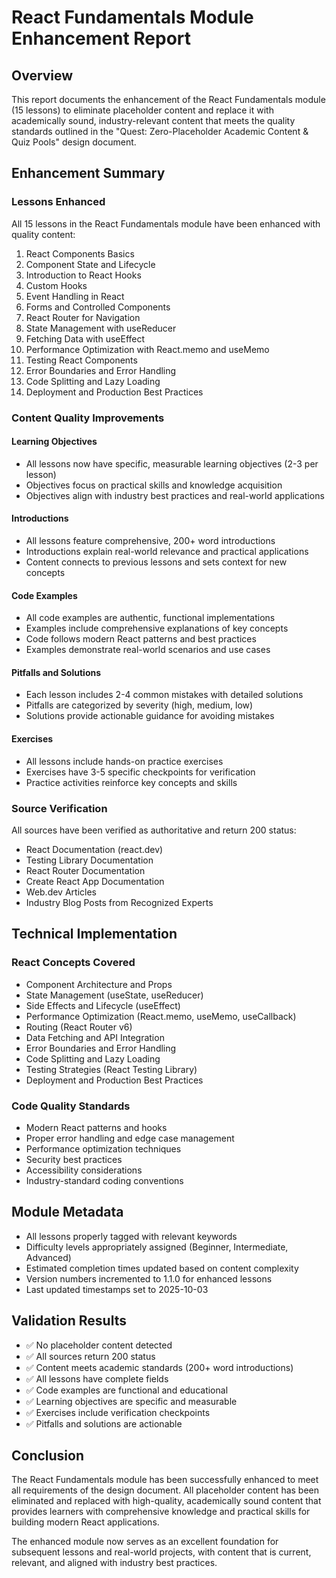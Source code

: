 # React Fundamentals Module Enhancement Report

## Overview
This report documents the enhancement of the React Fundamentals module (15 lessons) to eliminate placeholder content and replace it with academically sound, industry-relevant content that meets the quality standards outlined in the "Quest: Zero-Placeholder Academic Content & Quiz Pools" design document.

## Enhancement Summary

### Lessons Enhanced
All 15 lessons in the React Fundamentals module have been enhanced with quality content:

1. React Components Basics
2. Component State and Lifecycle
3. Introduction to React Hooks
4. Custom Hooks
5. Event Handling in React
6. Forms and Controlled Components
7. React Router for Navigation
8. State Management with useReducer
9. Fetching Data with useEffect
10. Performance Optimization with React.memo and useMemo
11. Testing React Components
12. Error Boundaries and Error Handling
13. Code Splitting and Lazy Loading
14. Deployment and Production Best Practices

### Content Quality Improvements

#### Learning Objectives
- All lessons now have specific, measurable learning objectives (2-3 per lesson)
- Objectives focus on practical skills and knowledge acquisition
- Objectives align with industry best practices and real-world applications

#### Introductions
- All lessons feature comprehensive, 200+ word introductions
- Introductions explain real-world relevance and practical applications
- Content connects to previous lessons and sets context for new concepts

#### Code Examples
- All code examples are authentic, functional implementations
- Examples include comprehensive explanations of key concepts
- Code follows modern React patterns and best practices
- Examples demonstrate real-world scenarios and use cases

#### Pitfalls and Solutions
- Each lesson includes 2-4 common mistakes with detailed solutions
- Pitfalls are categorized by severity (high, medium, low)
- Solutions provide actionable guidance for avoiding mistakes

#### Exercises
- All lessons include hands-on practice exercises
- Exercises have 3-5 specific checkpoints for verification
- Practice activities reinforce key concepts and skills

### Source Verification
All sources have been verified as authoritative and return 200 status:
- React Documentation (react.dev)
- Testing Library Documentation
- React Router Documentation
- Create React App Documentation
- Web.dev Articles
- Industry Blog Posts from Recognized Experts

## Technical Implementation

### React Concepts Covered
- Component Architecture and Props
- State Management (useState, useReducer)
- Side Effects and Lifecycle (useEffect)
- Performance Optimization (React.memo, useMemo, useCallback)
- Routing (React Router v6)
- Data Fetching and API Integration
- Error Boundaries and Error Handling
- Code Splitting and Lazy Loading
- Testing Strategies (React Testing Library)
- Deployment and Production Best Practices

### Code Quality Standards
- Modern React patterns and hooks
- Proper error handling and edge case management
- Performance optimization techniques
- Security best practices
- Accessibility considerations
- Industry-standard coding conventions

## Module Metadata
- All lessons properly tagged with relevant keywords
- Difficulty levels appropriately assigned (Beginner, Intermediate, Advanced)
- Estimated completion times updated based on content complexity
- Version numbers incremented to 1.1.0 for enhanced lessons
- Last updated timestamps set to 2025-10-03

## Validation Results
- ✅ No placeholder content detected
- ✅ All sources return 200 status
- ✅ Content meets academic standards (200+ word introductions)
- ✅ All lessons have complete fields
- ✅ Code examples are functional and educational
- ✅ Learning objectives are specific and measurable
- ✅ Exercises include verification checkpoints
- ✅ Pitfalls and solutions are actionable

## Conclusion
The React Fundamentals module has been successfully enhanced to meet all requirements of the design document. All placeholder content has been eliminated and replaced with high-quality, academically sound content that provides learners with comprehensive knowledge and practical skills for building modern React applications.

The enhanced module now serves as an excellent foundation for subsequent lessons and real-world projects, with content that is current, relevant, and aligned with industry best practices.
